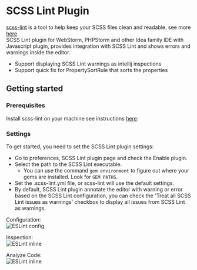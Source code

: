 # SCSS Lint Plugin #

[scss-lint](https://github.com/causes/scss-lint) is a tool to help keep your SCSS files clean and readable. see more [here](https://github.com/causes/scss-lint).<br/>
SCSS Lint plugin for WebStorm, PHPStorm and other Idea family IDE with Javascript plugin, provides integration with SCSS Lint and shows errors and warnings inside the editor.
* Support displaying SCSS Lint warnings as intellij inspections
* Support quick fix for PropertySortRule that sorts the properties

## Getting started ##
### Prerequisites ###
Install scss-lint on your machine see instructions [here](https://github.com/causes/scss-lint#installation)</a>:<br/>

### Settings ###
To get started, you need to set the SCSS Lint plugin settings:<br/>

* Go to preferences, SCSS Lint plugin page and check the Enable plugin.
* Select the path to the SCSS Lint executable.
    * You can use the command `gem environment` to figure out where your gems are installed. Look for `GEM PATHS`. 
* Set the .scss-lint.yml file, or scss-lint will use the default settings.
* By default, SCSS Lint plugin annotate the editor with warning or error based on the SCSS Lint configuration, you can check the 'Treat all SCSS Lint issues as warnings' checkbox to display all issues from SCSS Lint as warnings.

Configuration:<br/>
![ESLint config](https://raw.githubusercontent.com/idok/scss-lint-plugin/master/scss-lint-plugin/docs/Settings.png)


Inspection:<br/>
![ESLint inline](https://raw.githubusercontent.com/idok/scss-lint-plugin/master/scss-lint-plugin/docs/Rule.png)


Analyze Code:<br/>
![ESLint inline](https://raw.githubusercontent.com/idok/scss-lint-plugin/master/scss-lint-plugin/docs/Inspection.png)
